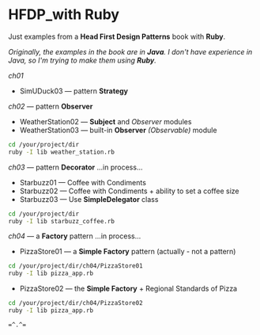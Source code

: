 # HFDP_with Ruby
Just examples from a **Head First Design Patterns** book with **Ruby**.

_Originally, the examples in the book are in **Java**. I don't have experience in Java, so I'm trying to make them using **Ruby**._

_ch01_
- SimUDuck03 — pattern **Strategy**

_ch02_ — pattern **Observer**
- WeatherStation02 — **Subject** and _Observer_ modules
- WeatherStation03 — built-in **Observer** _(Observable)_ module
```bash
cd /your/project/dir
ruby -I lib weather_station.rb
```

_ch03_ — pattern **Decorator**
...in process...
- Starbuzz01 — Coffee with Condiments
- Starbuzz02 — Coffee with Condiments + ability to set a coffee size
- Starbuzz03 — Use **SimpleDelegator** class
```bash
cd /your/project/dir
ruby -I lib starbuzz_coffee.rb
```

_ch04_ — a **Factory** pattern
...in process...
- PizzaStore01 — a **Simple Factory** pattern (actually - not a pattern)
```bash
cd /your/project/dir/ch04/PizzaStore01
ruby -I lib pizza_app.rb
```
- PizzaStore02 — the **Simple Factory** + Regional Standards of Pizza
```bash
cd /your/project/dir/ch04/PizzaStore02
ruby -I lib pizza_app.rb
```

`=^.^=`
